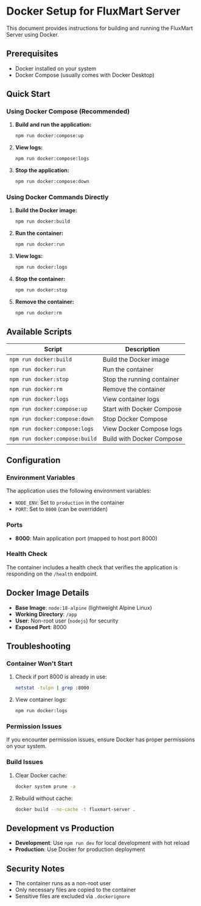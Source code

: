# Docker Setup for FluxMart Server

This document provides instructions for building and running the FluxMart Server using Docker.

## Prerequisites

- Docker installed on your system
- Docker Compose (usually comes with Docker Desktop)

## Quick Start

### Using Docker Compose (Recommended)

1. **Build and run the application:**
   ```bash
   npm run docker:compose:up
   ```

2. **View logs:**
   ```bash
   npm run docker:compose:logs
   ```

3. **Stop the application:**
   ```bash
   npm run docker:compose:down
   ```

### Using Docker Commands Directly

1. **Build the Docker image:**
   ```bash
   npm run docker:build
   ```

2. **Run the container:**
   ```bash
   npm run docker:run
   ```

3. **View logs:**
   ```bash
   npm run docker:logs
   ```

4. **Stop the container:**
   ```bash
   npm run docker:stop
   ```

5. **Remove the container:**
   ```bash
   npm run docker:rm
   ```

## Available Scripts

| Script | Description |
|--------|-------------|
| `npm run docker:build` | Build the Docker image |
| `npm run docker:run` | Run the container |
| `npm run docker:stop` | Stop the running container |
| `npm run docker:rm` | Remove the container |
| `npm run docker:logs` | View container logs |
| `npm run docker:compose:up` | Start with Docker Compose |
| `npm run docker:compose:down` | Stop Docker Compose |
| `npm run docker:compose:logs` | View Docker Compose logs |
| `npm run docker:compose:build` | Build with Docker Compose |

## Configuration

### Environment Variables

The application uses the following environment variables:

- `NODE_ENV`: Set to `production` in the container
- `PORT`: Set to `8000` (can be overridden)

### Ports

- **8000**: Main application port (mapped to host port 8000)

### Health Check

The container includes a health check that verifies the application is responding on the `/health` endpoint.

## Docker Image Details

- **Base Image**: `node:18-alpine` (lightweight Alpine Linux)
- **Working Directory**: `/app`
- **User**: Non-root user (`nodejs`) for security
- **Exposed Port**: 8000

## Troubleshooting

### Container Won't Start

1. Check if port 8000 is already in use:
   ```bash
   netstat -tulpn | grep :8000
   ```

2. View container logs:
   ```bash
   npm run docker:logs
   ```

### Permission Issues

If you encounter permission issues, ensure Docker has proper permissions on your system.

### Build Issues

1. Clear Docker cache:
   ```bash
   docker system prune -a
   ```

2. Rebuild without cache:
   ```bash
   docker build --no-cache -t fluxmart-server .
   ```

## Development vs Production

- **Development**: Use `npm run dev` for local development with hot reload
- **Production**: Use Docker for production deployment

## Security Notes

- The container runs as a non-root user
- Only necessary files are copied to the container
- Sensitive files are excluded via `.dockerignore`
